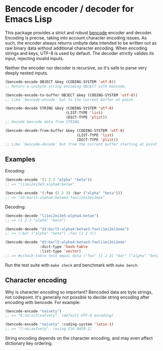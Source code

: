# Bencode encoder / decoder for Emacs Lisp

This package provides a strict and robust [bencode][bencode] encoder
and decoder. Encoding is precise, taking into account character
encoding issues. As such, the encoder always returns unibyte data
intended to be written out as raw binary data without additional
character encoding. When encoding strings and keys, UTF-8 is used by
default. The decoder strictly valides its input, rejecting invalid
inputs.

Neither the encoder nor decoder is recursive, so it's safe to parse
very deeply nested inputs.

```el
(bencode-encode OBJECT &key (CODING-SYSTEM 'utf-8))
;; Return a unibyte string encoding OBJECT with bencode.

(bencode-encode-to-buffer OBJECT &key (CODING-SYSTEM 'utf-8))
;; Like `bencode-encode' but to the current buffer at point.

(bencode-decode STRING &key (CODING-SYSTEM 'utf-8)
                            (LIST-TYPE 'list)
                            (DICT-TYPE 'plist))
;; Decode bencode data from STRING.

(bencode-decode-from-buffer &key (CODING-SYSTEM 'utf-8)
                                 (LIST-TYPE 'list)
                                 (DICT-TYPE 'plist))
;; Like `bencode-decode' but from the current buffer starting at point.
```

## Examples

Encoding:

```el
(bencode-encode '(1 2 3 "alpha" "beta"))
;; => "li1ei2ei3e5:alpha4:betae"

(bencode-encode '(:foo (1 2 3) :bar ("alpha" "beta")))
;; => "d3:barl5:alpha4:betae3:fooli1ei2ei3eee"
```

Decoding:

```el
(bencode-decode "li1ei2ei3e5:alpha4:betae")
;; => (1 2 3 "alpha" "beta")

(bencode-decode "d3:barl5:alpha4:betae3:fooli1ei2ei3eee")
;; => (:bar ("alpha" "beta") :foo (1 2 3))

(bencode-decode "d3:barl5:alpha4:betae3:fooli1ei2ei3eee"
                :dict-type 'hash-table
                :list-type 'vector)
;; => #s(hash-table test equal data ("foo" [1 2 3] "bar" ["alpha" "beta"]))
```

Run the test suite with `make check` and benchmark with `make bench`.

## Character encoding

Why is character encoding so important? Bencoded data are byte
strings, not codepoint. It's generally not possible to decide string
encoding after encoding with bencode. For example:

```el
(bencode-encode "naïvety")
;; => "8:na\xc3\xafvety"  (default UTF-8 encoding)

(bencode-encode "naïvety" :coding-system 'latin-1)
;; => "7:na\xefvety"  (using ISO 8859-1)
```

String encoding depends on the character encoding, and may even affect
dictionary key ordering.


[bencode]: https://en.wikipedia.org/wiki/Bencode
